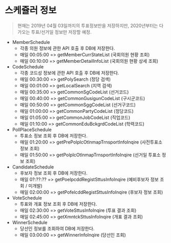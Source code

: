 # 스케쥴러 정보

> 현재는 2019년 04월 03일까지의 투표정보만을 저장하지만, 2020년부터는 다가오는 투표/선거일 정보만 저장할 예정.

- MemberSchedule
  - 각종 의원 정보에 관한 API 호출 후 DB에 저장한다.
  - 매일 00:05:00 => getMemberCurrStateList (국회의원 현황 조회)
  - 매일 00:10:00 => getMemberDetailInfoList (국회의원 현황 상세 조회)
- CodeSchedule
  - 각종 코드성 정보에 관한 API 호출 후 DB에 저장한다.
  - 매일 00:30:00 => getPolySearch (정당 검색)
  - 매일 00:01:00 => getLocalSearch (지역 검색)
  - 매일 00:35:00 => getCommonSgCodeList (선거코드)
  - 매일 00:40:00 => getCommonGusigunCodeList (구시군코드)
  - 매일 00:50:00 => getCommonSggCodeList (선거구코드)
  - 매일 01:00:00 => getCommonPartyCodeList (정당코드)
  - 매일 01:05:00 => getCommonJobCodeList (직업코드)
  - 매일 01:10:00 => getCommonEduBckgrdCodeList (학력코드)
- PollPlaceSchedule
  - 투표소 정보 조회 후 DB에 저장한다.
  - 매일 01:20:00 => getPrePolplcOtlnmapTrnsportInfoInqire (사전투표소 정보 조회)
  - 매일 01:50:00 => getPolplcOtlnmapTrnsportInfoInqire (선거일 투표소 정보 조회)
- CandidateSchedule
  - 후보자 정보 조회 후 DB에 저장한다.
  - 매일 0?:??:?? => getPoelpcddRegistSttusInfoInqire (예비후보자 정보 조회 / 미개발)
  - 매일 02:00:00 => getPofelcddRegistSttusInfoInqire (후보자 정보 조회)
- VoteSchedule
  - 투표와 개표 정보 조회 후 DB에 저장한다.
  - 매일 02:30:00 => getVoteSttusInfoInqire (투표 결과 조회)
  - 매일 02:45:00 => getXmntckSttusInfoInqire (개표 결과 조회)
- WinnerSchedule
  - 당선인 정보를 조회하여 DB에 저장한다.
  - 매일 03:00:00 => getWinnerInfoInqire (당선인 조회)
